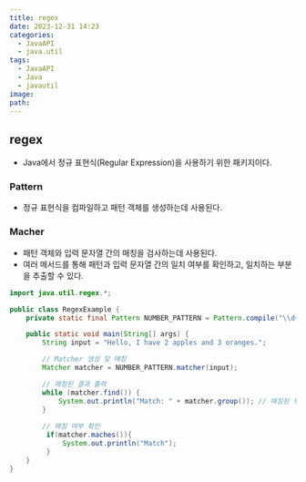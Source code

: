 ```yaml
---
title: regex
date: 2023-12-31 14:23
categories:
  - JavaAPI
  - java.util
tags:
  - JavaAPI
  - Java
  - javautil
image: 
path:
---
```


## regex
+ Java에서 정규 표현식(Regular Expression)을 사용하기 위한 패키지이다.

### Pattern
+ 정규 표현식을 컴파일하고 패턴 객체를 생성하는데 사용된다.

### Macher
+ 패턴 객체와 입력 문자열 간의 매칭을 검사하는데 사용된다.
+ 여러 메서드를 통해 패턴과 입력 문자열 간의 일치 여부를 확인하고, 일치하는 부분을 추출할 수 있다.

```java
import java.util.regex.*;

public class RegexExample {
	private static final Pattern NUMBER_PATTERN = Pattern.compile("\\d+"); // 숫자 패턴

    public static void main(String[] args) {
        String input = "Hello, I have 2 apples and 3 oranges.";

        // Matcher 생성 및 매칭
        Matcher matcher = NUMBER_PATTERN.matcher(input);

        // 매칭된 결과 출력
        while (matcher.find()) {
            System.out.println("Match: " + matcher.group()); // 매칭된 부분 출력
        }
        
	    // 매칭 여부 확인
	     if(matcher.maches()){
		     System.out.println("Match");
	     }
    }
}

```